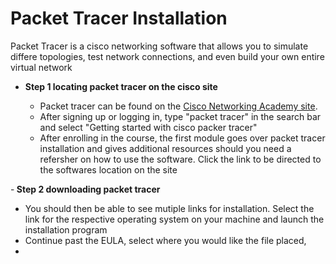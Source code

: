 # Packet Tracer Installation

Packet Tracer is a cisco networking software that allows you to simulate differe topologies, test network connections, and even build your own entire virtual network

- <b> Step 1 locating packet tracer on the cisco site</b>
  
  - Packet tracer can be found on the [Cisco Networking Academy site]("https://www.netacad.com/").
  - After signing up or logging in, type "packet tracer" in the search bar and select "Getting started with cisco packer tracer"
  - After enrolling in the course, the first module goes over packet tracer installation and gives additional resources should you need a refersher on how to use the software. Click the link to be directed to the softwares location on the site
 
 -<b> Step 2 downloading packet tracer </b>

   - You should then be able to see mutiple links for installation. Select the link for the respective operating system on your machine and launch the installation program
   - Continue past the EULA, select where you would like the file placed, 
   - 
